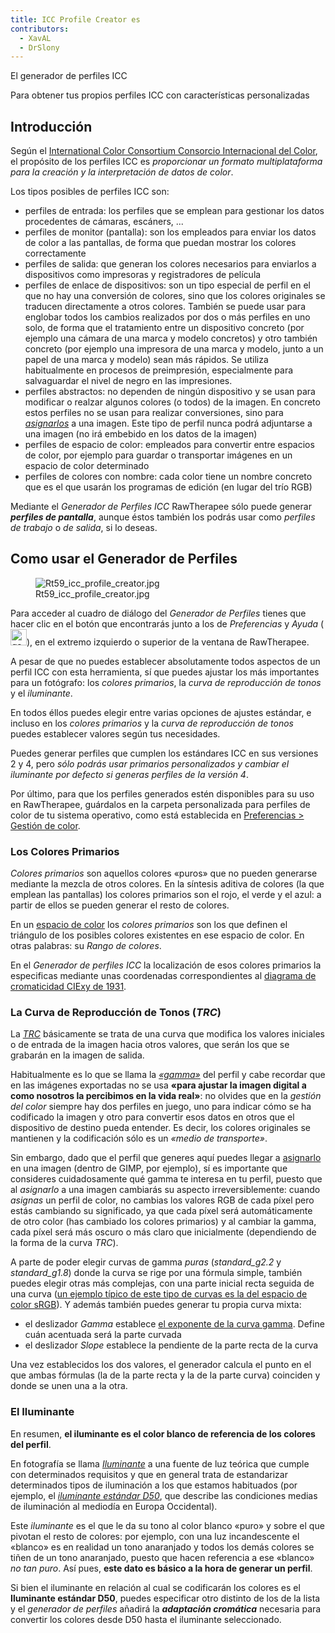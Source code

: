 ```yaml
---
title: ICC Profile Creator es
contributors:
  - XavAL
  - DrSlony
---
```


<div class="pagetitle">

El generador de perfiles ICC

</div>
<div class="headline">

Para obtener tus propios perfiles ICC con características personalizadas

</div>

## Introducción

Según el [International Color Consortium Consorcio Internacional del
Color](http://www.color.org/index.xalter), el propósito de los perfiles
ICC es *proporcionar un formato multiplataforma para la creación y la
interpretación de datos de color*.

Los tipos posibles de perfiles ICC son:

- perfiles de entrada: los perfiles que se emplean para gestionar los
  datos procedentes de cámaras, escáners, ...
- perfiles de monitor (pantalla): son los empleados para enviar los
  datos de color a las pantallas, de forma que puedan mostrar los
  colores correctamente
- perfiles de salida: que generan los colores necesarios para enviarlos
  a dispositivos como impresoras y registradores de película
- perfiles de enlace de dispositivos: son un tipo especial de perfil en
  el que no hay una conversión de colores, sino que los colores
  originales se traducen directamente a otros colores. También se puede
  usar para englobar todos los cambios realizados por dos o más perfiles
  en uno solo, de forma que el tratamiento entre un dispositivo concreto
  (por ejemplo una cámara de una marca y modelo concretos) y otro
  también concreto (por ejemplo una impresora de una marca y modelo,
  junto a un papel de una marca y modelo) sean más rápidos. Se utiliza
  habitualmente en procesos de preimpresión, especialmente para
  salvaguardar el nivel de negro en las impresiones.
- perfiles abstractos: no dependen de ningún dispositivo y se usan para
  modificar o realzar algunos colores (o todos) de la imagen. En
  concreto estos perfiles no se usan para realizar conversiones, sino
  para
  [*asignarlos*](https://docs.gimp.org/es/gimp-image-assign-color-profile.html)
  a una imagen. Este tipo de perfil nunca podrá adjuntarse a una imagen
  (no irá embebido en los datos de la imagen)
- perfiles de espacio de color: empleados para convertir entre espacios
  de color, por ejemplo para guardar o transportar imágenes en un
  espacio de color determinado
- perfiles de colores con nombre: cada color tiene un nombre concreto
  que es el que usarán los programas de edición (en lugar del trío RGB)

Mediante el *Generador de Perfiles ICC* RawTherapee sólo puede generar
***perfiles de pantalla***, aunque éstos también los podrás usar como
*perfiles de trabajo* o *de salida*, si lo deseas.

## Como usar el Generador de Perfiles

<figure>
<img src="/images/Rt59_icc_profile_creator.jpg"
title="Rt59_icc_profile_creator.jpg" />
<figcaption>Rt59_icc_profile_creator.jpg</figcaption>
</figure>

Para acceder al cuadro de diálogo del *Generador de Perfiles* tienes que
hacer clic en el botón que encontrarás junto a los de *Preferencias* y
*Ayuda* (<img src="/images/gamut-plus.png" title="gamut-plus.png" height="26"
alt="gamut-plus.png" />), en el extremo izquierdo o superior de la
ventana de RawTherapee.

A pesar de que no puedes establecer absolutamente todos aspectos de un
perfil ICC con esta herramienta, sí que puedes ajustar los más
importantes para un fotógrafo: los *colores primarios*, la *curva de
reproducción de tonos* y el *iluminante*.

En todos éllos puedes elegir entre varias opciones de ajustes estándar,
e incluso en los *colores primarios* y la *curva de reproducción de
tonos* puedes establecer valores según tus necesidades.

Puedes generar perfiles que cumplen los estándares ICC en sus versiones
2 y 4, pero *sólo podrás usar primarios personalizados y cambiar el
iluminante por defecto si generas perfiles de la versión 4*.

Por último, para que los perfiles generados estén disponibles para su
uso en RawTherapee, guárdalos en la carpeta personalizada para perfiles
de color de tu sistema operativo, como está establecida en [Preferencias
\> Gestión de color](Preferences/es#Gestión_de_Color.md).

### Los Colores Primarios

*Colores primarios* son aquellos colores «puros» que no pueden generarse
mediante la mezcla de otros colores. En la síntesis aditiva de colores
(la que emplean las pantallas) los colores primarios son el rojo, el
verde y el azul: a partir de ellos se pueden generar el resto de
colores.

En un [espacio de
color](Color_Management/es#Los_espacios_de_color_y_los_rangos_de_colores_(gamuts) "wikilink")
los *colores primarios* son los que definen el triángulo de los posibles
colores existentes en ese espacio de color. En otras palabras: su *Rango
de colores*.

En el *Generador de perfiles ICC* la localización de esos colores
primarios la especificas mediante unas coordenadas correspondientes al
[diagrama de cromaticidad CIExy de
1931](https://es.wikipedia.org/wiki/Espacio_de_color_CIE_1931).

### La Curva de Reproducción de Tonos (*TRC*)

La
[*TRC*](http://www.jpereira.net/gestion-de-color-articulos/la-reproduccion-tonal-curvas-oecf)
básicamente se trata de una curva que modifica los valores iniciales o
de entrada de la imagen hacia otros valores, que serán los que se
grabarán en la imagen de salida.

Habitualmente es lo que se llama la
[*«gamma»*](color_management/es#la_corrección_gamma) del
perfil y cabe recordar que en las imágenes exportadas no se usa **«para
ajustar la imagen digital a como nosotros la percibimos en la vida
real»**: no olvides que en la *gestión del color* siempre hay dos
perfiles en juego, uno para indicar cómo se ha codificado la imagen y
otro para convertir esos datos en otros que el dispositivo de destino
pueda entender. Es decir, los colores originales se mantienen y la
codificación sólo es un *«medio de transporte»*.

Sin embargo, dado que el perfil que generes aquí puedes llegar a
[asignarlo](https://docs.gimp.org/es/gimp-image-assign-color-profile.html)
en una imagen (dentro de GIMP, por ejemplo), sí es importante que
consideres cuidadosamente qué gamma te interesa en tu perfil, puesto que
al *asignarlo* a una imagen cambiarás su aspecto irreversiblemente:
cuando *asignas* un perfil de color, no cambias los valores RGB de cada
píxel pero estás cambiando su significado, ya que cada píxel será
automáticamente de otro color (has cambiado los colores primarios) y al
cambiar la gamma, cada píxel será más oscuro o más claro que
inicialmente (dependiendo de la forma de la curva *TRC*).

A parte de poder elegir curvas de gamma *puras* (*standard_g2.2* y
*standard_g1.8*) donde la curva se rige por una fórmula simple, también
puedes elegir otras más complejas, con una parte inicial recta seguida
de una curva ([un ejemplo típico de este tipo de curvas es la del
espacio de color
sRGB](http://www.apratizando.com/2013/11/guia-completa-e-indolora-para-programadores-sobre-xyz-rgb-icc-xyy-and-trcs)).
Y además también puedes generar tu propia curva mixta:

- el deslizador *Gamma* establece [el exponente de la curva
  gamma](Color_Management/es#La_corrección_gamma.md). Define
  cuán acentuada será la parte curvada
- el deslizador *Slope* establece la pendiente de la parte recta de la
  curva

Una vez establecidos los dos valores, el generador calcula el punto en
el que ambas fórmulas (la de la parte recta y la de la parte curva)
coinciden y donde se unen una a la otra.

### El Iluminante

En resumen, **el iluminante es el color blanco de referencia de los
colores del perfil**.

En fotografía se llama
[*Iluminante*](http://www.glosariografico.com/iluminante) a una fuente
de luz teórica que cumple con determinados requisitos y que en general
trata de estandarizar determinados tipos de iluminación a los que
estamos habituados (por ejemplo, el [*iluminante estándar
D50*](http://www.glosariografico.com/iluminante_estandar_d50), que
describe las condiciones medias de iluminación al mediodía en Europa
Occidental).

Este *iluminante* es el que le da su tono al color blanco «puro» y sobre
el que pivotan el resto de colores: por ejemplo, con una luz
incandescente el «blanco» es en realidad un tono anaranjado y todos los
demás colores se tiñen de un tono anaranjado, puesto que hacen
referencia a ese «blanco» *no tan puro*. Así pues, **este dato es básico
a la hora de generar un perfil**.

Si bien el iluminante en relación al cual se codificarán los colores es
el **Iluminante estándar D50**, puedes especificar otro distinto de los
de la lista y el *generador de perfiles* añadirá la ***adaptación
cromática*** necesaria para convertir los colores desde D50 hasta el
iluminante seleccionado.
